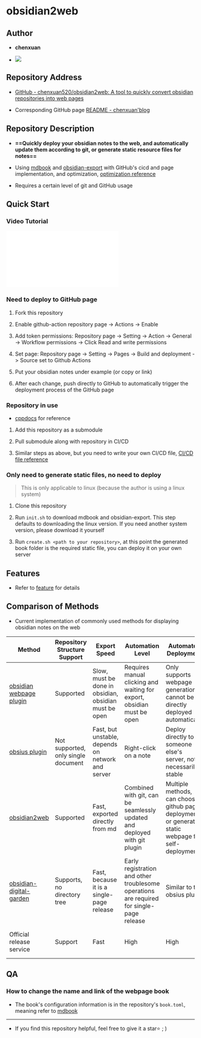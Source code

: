 # obsidian2web

## Author

- **chenxuan**

- ![](http://cdn.androidftp.top/pic/chenxuanweb/dog.png)

## Repository Address

- [GitHub - chenxuan520/obsidian2web: A tool to quickly convert obsidian repositories into web pages](https://github.com/chenxuan520/obsidian2web)

- Corresponding GitHub page [README - chenxuan'blog](https://chenxuan520.github.io/obsidian2web/)

## Repository Description

- **==Quickly deploy your obsidian notes to the web, and automatically update them according to git, or generate static resource files for notes==**

- Using [mdbook](https://github.com/rust-lang/mdBook) and [obsidian-export](https://github.com/zoni/obsidian-export) with GitHub's cicd and page implementation, and optimization, [optimization reference](./info/feature.md)

- Requires a certain level of git and GitHub usage

## Quick Start

### Video Tutorial

<iframe src="//player.bilibili.com/player.html?isOutside=true&aid=1856089767&bvid=BV1yW421R7iC&cid=1614183558&p=1" scrolling="no" border="0" frameborder="no" framespacing="0" allowfullscreen="true"></iframe>

### Need to deploy to GitHub page

1. Fork this repository

2. Enable github-action repository page -> Actions -> Enable

3. Add token permissions: Repository page -> Setting -> Action -> General -> Workflow permissions -> Click Read and write permissions

4. Set page: Repository page -> Setting -> Pages -> Build and deployment -> Source set to Github Actions

5. Put your obsidian notes under example (or copy or link)

6. After each change, push directly to GitHub to automatically trigger the deployment process of the GitHub page

### Repository in use

- [cppdocs](https://github.com/chenxuan520/cppdocs/blob/main/.github/workflows/docs.yml) for reference

1. Add this repository as a submodule

2. Pull submodule along with repository in CI/CD

3. Similar steps as above, but you need to write your own CI/CD file, [CI/CD file reference](https://github.com/chenxuan520/cppdocs/blob/main/.github/workflows/docs.yml)

### Only need to generate static files, no need to deploy
> This is only applicable to linux (because the author is using a linux system)

1. Clone this repository

2. Run `init.sh` to download mdbook and obsidian-export. This step defaults to downloading the linux version. If you need another system version, please download it yourself

3. Run `create.sh <path to your repository>`, at this point the generated book folder is the required static file, you can deploy it on your own server

## Features

- Refer to [feature](./info/feature.en.md) for details

## Comparison of Methods

- Current implementation of commonly used methods for displaying obsidian notes on the web

| Method                                                                                 | Repository Structure Support        | Export Speed                                          | Automation Level                                                                         | Automated Deployment                                                                                | Feature Completeness Support                      | Domestic Access                                               | Free               |
| ------                                                                                 | ---------------------------         | -------------                                         | -----------------                                                                        | -------------------                                                                                 | --------------------------                        | ---------------                                               | ----               |
| [obsidian webpage plugin](https://github.com/KosmosisDire/obsidian-webpage-export)<br> | Supported                           | Slow, must be done in obsidian, obsidian must be open | Requires manual clicking and waiting for export, obsidian must be open                   | Only supports webpage generation, cannot be directly deployed automatically                         | Almost complete support for all obsidian features | Slow loading due to slow css resources                        | Free               |
| [obsius plugin](https://zhuanlan.zhihu.com/p/500854527)                                | Not supported, only single document | Fast, but unstable, depends on network and server     | Right-click on a note                                                                    | Deploy directly to someone else's server, not necessarily stable                                    | Basic support for obsidian features               | Unstable, as it is a foreign website                          | Free, but unstable |
| [obsidian2web](https://chenxuan520.github.io/obsidian2web/)                            | Supported                           | Fast, exported directly from md                       | Combined with git, can be seamlessly updated and deployed with git plugin                | Multiple methods, can choose github page deployment, or generate static webpage for self-deployment | Basic support for obsidian features               | All css and js files are built-in, fast loading               | Free               |
| [obsidian-digital-garden](https://github.com/oleeskild/Obsidian-Digital-Garden)        | Supports, no directory tree         | Fast, because it is a single-page release             | Early registration and other troublesome operations are required for single-page release | Similar to the obsius plugin                                                                        | Supports basic obsidian features                  | Slow loading speed due to referencing some slow css resources | Free               |
| Official release service                                                               | Support                             | Fast                                                  | High                                                                                     | High                                                                                                | Supports all features                             | Normal, loading speed is acceptable                           | $8 per month       |


## QA

### How to change the name and link of the webpage book

- The book's configuration information is in the repository's `book.toml`, meaning refer to [mdbook](https://hellowac.github.io/mdbook-doc-zh/index.html)

---

- If you find this repository helpful, feel free to give it a star⭐  ; )
